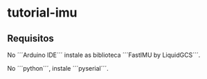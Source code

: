 # tutorial-imu

## Requisitos
No ´´´Arduino IDE´´´ instale as biblioteca ´´´FastIMU by LiquidGCS´´´.

No ´´´python´´´, instale ´´´pyserial´´´.
